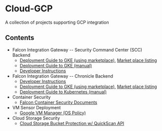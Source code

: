 # Cloud-GCP
A collection of projects supporting GCP integration


## Contents
 * Falcon Integration Gateway -- Security Command Center (SCC) Backend
   * [Deployment Guide to GKE (using marketplace)](https://github.com/CrowdStrike/falcon-integration-gateway/blob/main/docs/listings/gke/UserGuide.md), [Market place listing](https://console.cloud.google.com/marketplace/product/crowdstrike-saas/falcon-integration-gateway-scc)
   * [Deployment Guide to GKE (manual)](https://github.com/CrowdStrike/falcon-integration-gateway/tree/main/docs/gke)
   * [Developer Instructions](https://github.com/CrowdStrike/falcon-integration-gateway/tree/main/fig/backends/gcp)
 * Falcon Integration Gateway -- Chronicle Backend
   * [Developer Instructions](https://github.com/CrowdStrike/falcon-integration-gateway/tree/main/fig/backends/chronicle)
   * [Deployment Guide to GKE (using marketplace)](https://github.com/CrowdStrike/falcon-integration-gateway/blob/main/docs/listings/gke-chronicle/UserGuide.md), [Market place listing](https://console.cloud.google.com/marketplace/product/crowdstrike-saas/falcon-integration-gateway-chronicle)
   * [Deployment Guide to Kubernetes (manual)](https://github.com/CrowdStrike/falcon-integration-gateway/tree/main/docs/chronicle)
 * Container Security
   * [Falcon Container Security Documents](container)
 * VM Sensor Deployment
   * [Google VM Manager (OS Policy)](https://github.com/CrowdStrike/gcp-vm-manager-os-policy) 
 * Cloud Storage Security
   * [Cloud Storage Bucket Protection w/ QuickScan API](cloud-storage-protection)
